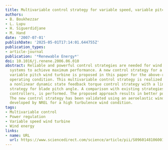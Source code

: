 ```yaml
---
title: Multivariable control strategy for variable speed, variable pitch wind turbines
authors:
- B. Boukhezzar
- L. Lupu
- H. Siguerdidjane
- M. Hand
date: '2007-07-01'
publishDate: '2025-05-01T17:14:01.644755Z'
publication_types:
- article-journal
publication: '*Renewable Energy*'
doi: 10.1016/j.renene.2006.06.010
abstract: Reliable and powerful control strategies are needed for wind energy conversion
  systems to achieve maximum performance. A new control strategy for a variable speed,
  variable pitch wind turbine is proposed in this paper for the above-rated power
  operating condition. This multivariable control strategy is realized by combining
  a nonlinear dynamic state feedback torque control strategy with a linear control
  strategy for blade pitch angle. A comparison with existing strategies, PID and LQG
  controllers, is performed. The proposed approach results in better power regulation.
  The new control strategy has been validated using an aeroelastic wind turbine simulator
  developed by NREL for a high turbulence wind condition.
tags:
- Multivariable control
- Power regulation
- Variable speed wind turbine
- Wind energy
links:
- name: URL
  url: https://www.sciencedirect.com/science/article/pii/S0960148106001261
---
```

